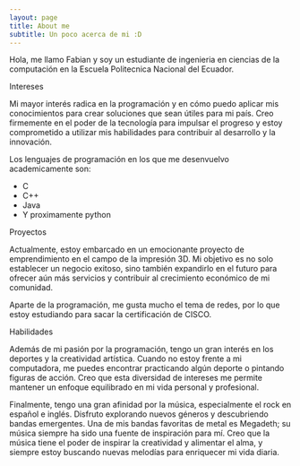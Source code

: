 ```yaml
---
layout: page
title: About me
subtitle: Un poco acerca de mi :D
---
```


Hola, me llamo Fabian y soy un estudiante de ingenieria en ciencias de la computación
en la Escuela Politecnica Nacional del Ecuador.

Intereses


Mi mayor interés radica en la programación y en cómo puedo aplicar mis conocimientos para crear soluciones que sean útiles para mi país. Creo firmemente en el poder de la tecnología para impulsar el progreso y estoy comprometido a utilizar mis habilidades para contribuir al desarrollo y la innovación.

Los lenguajes de programación en los que me desenvuelvo academicamente son:


- C
- C++
- Java
- Y proximamente python

Proyectos


Actualmente, estoy embarcado en un emocionante proyecto de emprendimiento en el campo de la impresión 3D. Mi objetivo es no solo establecer un negocio exitoso, sino también expandirlo en el futuro para ofrecer aún más servicios y contribuir al crecimiento económico de mi comunidad.

Aparte de la programación, me gusta mucho el tema de redes, por lo que estoy estudiando para
sacar la certificación de CISCO.

Habilidades


Además de mi pasión por la programación, tengo un gran interés en los deportes y la creatividad artística. Cuando no estoy frente a mi computadora, me puedes encontrar practicando algún deporte o pintando figuras de acción. Creo que esta diversidad de intereses me permite mantener un enfoque equilibrado en mi vida personal y profesional.

Finalmente, tengo una gran afinidad por la música, especialmente el rock en español e inglés. Disfruto explorando nuevos géneros y descubriendo bandas emergentes. Una de mis bandas favoritas de metal es Megadeth; su música siempre ha sido una fuente de inspiración para mí. Creo que la música tiene el poder de inspirar la creatividad y alimentar el alma, y siempre estoy buscando nuevas melodías para enriquecer mi vida diaria.
